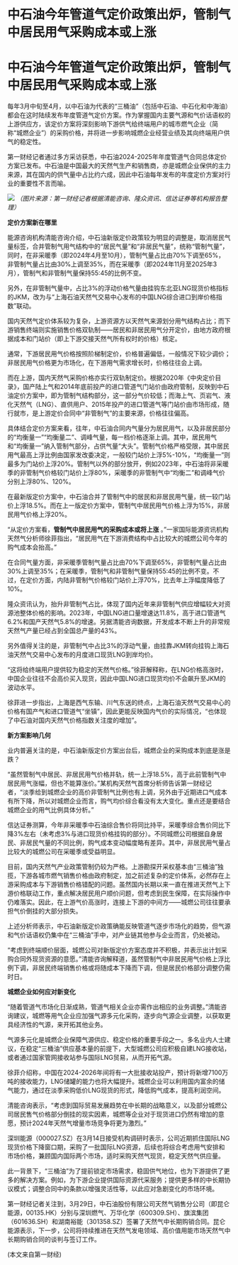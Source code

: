 # 中石油今年管道气定价政策出炉，管制气中居民用气采购成本或上涨

# 中石油今年管道气定价政策出炉，管制气中居民用气采购成本或上涨

每年3月中旬至4月，以中石油为代表的“三桶油”（包括中石油、中石化和中海油）都会在这时陆续发布年度管道气定价方案。作为掌握国内主要气源和气价话语权的上游供应方，该定价方案将深刻影响下游供气给终端用户的城市燃气企业（简称“城燃企业”）的采购价格，并将进一步影响城燃企业经营业绩及其向终端用户供气的稳定性。

第一财经记者通过多方采访获悉，中石油2024-2025年年度管道气合同总体定价方案已发布。中石油是中国最大的天然气生产和销售商，亦是城燃企业保供的主力来源，其在国内的供气量中占比约六成，因此中石油每年发布的年度定价方案对行业的重要性不言而喻。

![](https://inews.gtimg.com/om_bt/OW3_3huv6V8zr_wtlnC6yiHMiNe5MsoHCDiTo_6nkVE2kAA/1000)
_（图片来源：第一财经记者根据清能咨询、隆众资讯、信达证券等机构报告整理）_

**定价方案新在哪里**

能源咨询机构清能咨询介绍，中石油新版定价政策较为明显的调整是，取消居民气量标签，合并管制气用气结构中的“居民气量”和“非居民气量”，统称“管制气量”，同时，在非采暖季（即2024年4月至10月），管制气量占比由70%下调至65%，非管制气量占比由30%上调至35%，而在采暖季（即2024年11月至2025年3月），管制气和非管制气量保持55:45的比例不变。

另外，在非管制气量中，占比3%的浮动价格气量由挂钩东北亚LNG现货价格指标的JKM，改为与“上海石油天然气交易中心发布的中国LNG综合进口到岸价格指数”联动。

国内天然气定价体系较为复杂，上游资源方以天然气来源划分用气结构占比；而下游销售终端则实施销售价格双轨制——居民和非居民用气分开定价，由地方政府根据成本和门站价（即上下游交接天然气所有权时的价格）核定。

通常，下游居民用气价格按照阶梯制定价，价格普遍偏低，一般情况下较少调价；非居民用气价格更为市场化，在下游用气需求增长时，价格往往会上调。

而在上游，国内天然气采购价格亦实行双轨制定价。根据2020年《中央定价目录》，国产陆上气和2014年底前投产的进口管道气门站价由政府管制，反映到中石油定价方案中，即为管制气结构部分，这一部分气价较低；而海上气、页岩气、液化天然气（LNG）、直供用户、2015年投产的进口管道气等门站价由市场形成，随行就市，是上游定价合同中“非管制气”的主要来源，价格往往偏高。

具体结合定价方案来看，往年，中石油合同内气量分为居民用气，以及非居民部分的“均衡量一”“均衡量二”、调峰气量，每一档价格逐渐上调。其中，居民用气和“均衡量一”纳入管制气部分，占供气量“大头”。管制气价格严格受限，其中居民用气最高上浮比例由国家发改委决定，一般较门站价上浮5%-10%，“均衡量一”则最多为门站价上浮20%。管制气以外的部分放开，例如2023年，中石油将非采暖季的非管制气价格较门站价上浮80%，采暖季的非管制气中“均衡二”和调峰气价分别上浮80%、120%。

在最新版定价方案中，中石油合并了管制气中的居民和非居民用气量，统一较门站价上浮18.5%。而在上一版定价方案中，管制气中居民用气价格上浮为15%，非居民用气价格上浮20%。

“从定价方案看，**管制气中居民用气的采购成本或将上涨**
。”一家国际能源资讯机构天然气分析师徐菲指出，“居民用气在下游消费结构中占比较大的城燃公司今年的购气成本会抬高。”

在合同气量方面，非采暖季管制气量占比由70%下调至65%，非管制气量占比由30%上调至35%；在采暖季，管制气和非管制气量保持55:45的比例不变。不过，在定价方面，内陆非管制气价格较门站价上浮70%，比去年上浮幅度降低了10%。

隆众资讯认为，抬升非管制气占比，体现了国内近年来非管制气供应增幅较大对资源池整体价格的影响。2023年，中国LNG进口量增速达11.8%，高于进口管道气6.2%和国产天然气5.8%的增速。另据清能咨询数据，开发成本不断上升的非常规天然气产量已经占到全国总产量的43%。

另外值得关注的是，非管制气中占比3%的浮动气量，由挂靠JKM转向挂钩上海石油天然气交易中心发布的月度进口现货LNG到岸均价。

“这将给终端用户提供较为稳定的天然气价格。”徐菲解释称，在LNG价格高涨时，中国企业往往不会高价买入现货，因此中国LNG进口现货均价不会飙升至JKM的波动水平。

徐菲进一步指出，上海是西气东输、川气东送的终点，上海石油天然气交易中心的价格有国产气和进口管道气“坐镇”，因此更能反映国内气价的实际情况，“也体现了中石油对国内天然气价格指数关注度的增加”。

**新方案影响几何**

业内普遍关注的是，中石油新版定价方案出台后，城燃企业的采购成本到底是涨是跌？

“虽然管制气中居民、非居民用气价格并轨，统一上浮18.5%，高于此前管制气中居民用气涨幅，但也不能算涨价。”某机构天然气首席分析师告诉第一财经记者，“淡季给到城燃企业的高价非管制气比例也有上调，另外由于近期进口气成本有所下降，所以对城燃企业而言，购气均价综合看没有太大变化。重点还是要结合城燃企业的用气比例具体分析。”

信达证券测算，今年非采暖季中石油综合售价将同比持平，采暖季综合售价同比下降3%左右（未考虑3%与进口现货价格挂钩的部分）。不同城燃公司根据自身居民、非居民气量的不同比例，购气成本变动幅度略有差异。其中，非居民用气量占比较大的城燃公司在采暖季或受益明显。

目前，国内天然气产业政策管制仍较为严格。上游勘探开采权基本由“三桶油”独揽，下游各城市燃气销售价格由政府制定，加之前述复杂的定价体系，必然存在上游采购成本与下游销售价格错配的问题。虽然国内长期以来一直在推进天然气上下游价格联动工作，重点解决居民用户顺价问题，但考虑到民生保障，在实际操作中仍难落实。因此，在上游气价高涨时，连接上下游的中间方——城燃公司往往要承担气价倒挂的大部分损失。

上述分析师表示，中石油新版定价政策确能反映管道气逐步市场化的趋势，但气源和气价话语权仍集中在“三桶油”手中，对产业链其他参与企业而言，仍处被动。

“考虑到终端顺价层面，城燃公司对新版定价方案态度并不积极，并表示出计划采购合同外现货资源的意愿。”清能咨询解释道，虽然管制气中非居民用气价格上浮比例下调，非居民终端销售价格或将随成本下降而下调，但是居民价格部分调整仍需时日。

**城燃企业如何应对新变化**

“随着管道气市场化日渐成熟，管道气相关企业亦需作出相应的业务调整。”清能咨询建议，城燃等用气企业应加强气源多元化采购，逐步向气源企业调整，以获取更具经济性的气源，来开拓其他业务。

气源多元化是城燃企业保障气源供应、稳定价格的重要手段之一。多名业内人士建议，在稳定“三桶油”供应基本量的前提下，大型城燃公司应积极自建LNG接收站，或者通过国家管网接收站参与国际LNG贸易，从而开拓气源。

徐菲介绍称，中国在2024-2026年间将有一大批接收站投产，预计将新增7100万吨的接收能力，LNG储罐的能力也将大幅提升。城燃企业可以利用国内富余的储气能力，通过在淡季采购低价LNG现货的形式，降低购气成本，提高利润空间。

清能咨询表示，“考虑到国际贸易发展趋势在中长期的战略意义，以及部分城燃公司居民售气价格部分倒挂的现实因素，城燃等企业对于现货进口仍然有增加的意愿，预计2024年天然气增量市场竞争将更为激烈。”

深圳能源（000027.SZ）在3月14日接受机构调研时表示，公司近期抓住国际LNG现货价格下降窗口期，采购了一批国际LNG资源，后续也将综合考虑用气安排和市场价格，兼顾国内国际两个市场，适时采购天然气现货，稳定天然气供应量。

此一背景下，“三桶油”为了提前锁定市场需求，稳固供气地位，也为下游提供了更多的解决方案。例如，为下游企业提供国际资源代采服务；提供更多样的中长期协议模式；调整合同中的条款以增强灵活性等，以此应对急剧变化的市场环境。

第一财经记者关注到，3月29日，中石油股份有限公司天然气销售分公司（即昆仑能源，00135.HK）分别与深圳燃气、万华化学（600309.SH）、旗滨集团（601636.SH）和湖南裕能（301358.SZ）签署了天然气中长期购销合同。昆仑能源表示，下一步，公司将持续推进在天然气发电领域、高价值用能市场天然气中长期购销合同的谈判与签订工作。

(本文来自第一财经)

